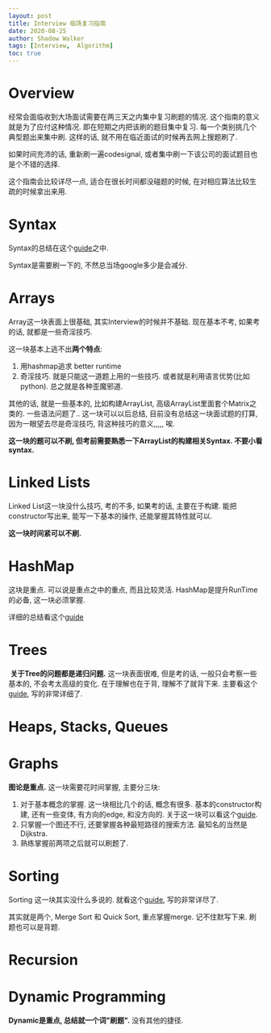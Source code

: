 ```yaml
---
layout: post
title: Interview 临场复习指南
date: 2020-08-25
author: Shadow Walker
tags: [Interview,  Algorithm]
toc: true
---
```


# Overview

经常会面临收到大场面试需要在两三天之内集中复习刷题的情况. 这个指南的意义就是为了应付这种情况. 即在短期之内把该刷的题目集中复习. 每一个类别挑几个典型题出来集中刷. 这样的话, 就不用在临近面试的时候再去网上搜题刷了. 

如果时间充沛的话, 重新刷一遍codesignal, 或者集中刷一下该公司的面试题目也是个不错的选择.  

这个指南会比较详尽一点, 适合在很长时间都没碰题的时候, 在对相应算法比较生疏的时候拿出来用. 

# Syntax

Syntax的总结在这个[guide](https://easonback26.github.io/ShadowArchive/Java_Syntax/)之中.  

Syntax是需要刷一下的, 不然总当场google多少是会减分. 

# Arrays

Array这一块表面上很基础, 其实Interview的时候并不基础. 现在基本不考, 如果考的话, 就都是一些奇淫技巧. 

这一块基本上逃不出**两个特点**: 

1. 用hashmap追求 better runtime
2. 奇淫技巧. 就是只能这一道题上用的一些技巧. 或者就是利用语言优势(比如python). 总之就是各种歪魔邪道. 

其他的话, 就是一些基本的, 比如构建ArrayList, 高级ArrayList里面套个Matrix之类的. 一些语法问题了.. 这一块可以以后总结, 目前没有总结这一块面试题的打算, 因为一眼望去尽是奇淫技巧, 背这种技巧的意义,,,,, 唉.

**这一块的题可以不刷, 但考前需要熟悉一下ArrayList的构建相关Syntax. 不要小看syntax.**

# Linked Lists

Linked List这一块没什么技巧, 考的不多, 如果考的话, 主要在于构建. 能把constructor写出来, 能写一下基本的操作, 还能掌握其特性就可以. 

**这一块时间紧可以不刷.**

# HashMap

这块是重点. 可以说是重点之中的重点, 而且比较灵活.   HashMap是提升RunTime的必备, 这一块必须掌握. 

详细的总结看这个[guide](https://easonback26.github.io/ShadowArchive/HashMap/)

# Trees
 **关于Tree的问题都是递归问题.**    这一块表面很难, 但是考的话, 一般只会考察一些基本的, 不会考太高级的变化. 在于理解也在于背, 理解不了就背下来. 主要看这个[guide](https://easonback26.github.io/ShadowArchive/Tree/), 写的非常详细了. 
 
 
# Heaps, Stacks, Queues

# Graphs

**图论是重点.** 这一块需要花时间掌握, 主要分三块:  

1. 对于基本概念的掌握. 这一块相比几个的话, 概念有很多. 基本的constructor构建, 还有一些变体, 有方向的edge, 和没方向的. 关于这一块可以看这个[guide](https://easonback26.github.io/ShadowArchive/Graph/).  
2. 只掌握一个图还不行, 还要掌握各种最短路径的搜索方法. 最知名的当然是Dijkstra. 
3. 熟练掌握前两项之后就可以刷题了. 

# Sorting

Sorting 这一块其实没什么多说的. 就看这个[guide](https://easonback26.github.io/ShadowArchive/Sorting/), 写的非常详尽了. 

其实就是两个, Merge Sort 和 Quick Sort, 重点掌握merge.  记不住默写下来. 刷题也可以是背题. 

# Recursion

# Dynamic Programming

**Dynamic是重点, 总结就一个词"刷题".** 没有其他的捷径. 


